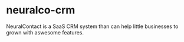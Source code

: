 # neuralco-crm
NeuralContact is a SaaS CRM system than can help little businesses to grown with aswesome features.
